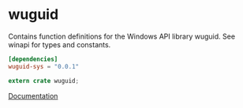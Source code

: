# wuguid #
Contains function definitions for the Windows API library wuguid. See winapi for types and constants.

```toml
[dependencies]
wuguid-sys = "0.0.1"
```

```rust
extern crate wuguid;
```

[Documentation](https://retep998.github.io/doc/wuguid/)
